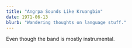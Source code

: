 ```yaml
---
title: "Angrpa Sounds Like Kruangbin"
date: 1971-06-13
blurb: "Wandering thoughts on language stuff."
---
```


Even though the band is mostly instrumental.